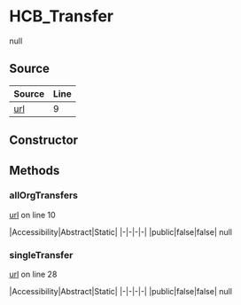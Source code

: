 # HCB_Transfer

null
## Source
|Source|Line|
|-|-|
|[url](https://github.com/devramsean0/hcb.js/blob/e67a168/src/api_endpoints/transfer.ts#L9)|9|
## Constructor
## Methods
### allOrgTransfers
[url](https://github.com/devramsean0/hcb.js/blob/e67a168/src/api_endpoints/transfer.ts#L10) on line 10  

|Accessibility|Abstract|Static|
|-|-|-|-|
|public|false|false|
null

### singleTransfer
[url](https://github.com/devramsean0/hcb.js/blob/e67a168/src/api_endpoints/transfer.ts#L28) on line 28  

|Accessibility|Abstract|Static|
|-|-|-|-|
|public|false|false|
null
